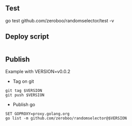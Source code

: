## Test

go test github.com/zeroboo/randomselector/test -v

## Deploy script

```console
```

## Publish

Example with VERSION=v0.0.2

- Tag on git

```console
git tag $VERSION
git push $VERSION
```

- Publish go

```console
SET GOPROXY=proxy.golang.org 
go list -m github.com/zeroboo/randomselector@$VERSION
```
